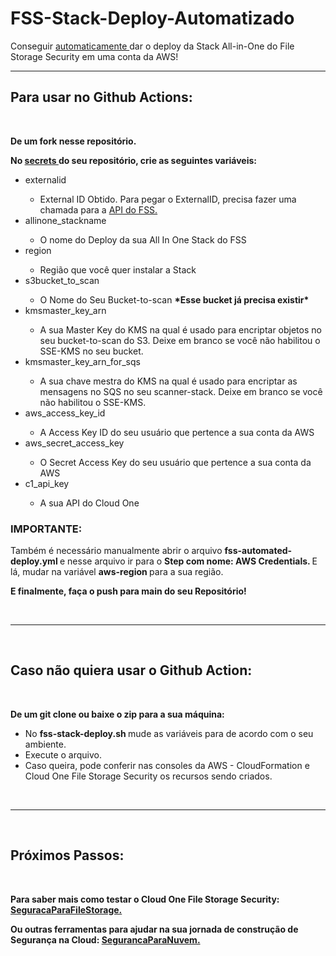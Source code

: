 # FSS-Stack-Deploy-Automatizado
Conseguir <a href="https://cloudone.trendmicro.com/docs/file-storage-security/api-create-stack/"> automaticamente </a> dar o deploy da Stack All-in-One do File Storage Security em uma conta da AWS!

<hr />

## Para usar no Github Actions:

<br />

<b> De um fork nesse repositório. </b>

<b> No <a href="https://docs.github.com/pt/actions/reference/encrypted-secrets"> secrets </a> do seu repositório, crie as seguintes variáveis: </b>

<ul>  

<li> externalid </li>
    <ul> <li> External ID Obtido. Para pegar o ExternalID, precisa fazer uma chamada para a <a href="https://cloudone.trendmicro.com/docs/file-storage-security/api-reference/#operation/describeExternalID"> API do FSS.</a>  </li> </ul>
<li> allinone_stackname </li>
    <ul> <li> O nome do Deploy da sua All In One Stack do FSS </li> </ul>
<li> region </li>
    <ul> <li> Região que você quer instalar a Stack </li> </ul>
<li> s3bucket_to_scan </li>
    <ul> <li> O Nome do Seu Bucket-to-scan <strong> *Esse bucket já precisa existir* </strong> </li> </ul>
<li> kmsmaster_key_arn </li>
    <ul> <li> A sua Master Key do KMS na qual é usado para encriptar objetos no seu bucket-to-scan do S3. Deixe em branco se você não habilitou o SSE-KMS no seu bucket. </li> </ul>
<li> kmsmaster_key_arn_for_sqs </li>
    <ul> <li>  A sua chave mestra do KMS na qual é usado para encriptar as mensagens no SQS no seu scanner-stack. Deixe em branco se você não habilitou o SSE-KMS.  </li> </ul>
<li> aws_access_key_id </li>
    <ul> <li> A Access Key ID do seu usuário que pertence a sua conta da AWS  </ul> </li>
<li> aws_secret_access_key </li> 
    <ul> <li> O Secret Access Key do seu usuário que pertence a sua conta da AWS </ul> </li>
<li> c1_api_key </li>
    <ul> <li> A sua API do Cloud One </li> </ul>

</ul>

### IMPORTANTE:

Também é necessário manualmente abrir o arquivo <b> fss-automated-deploy.yml </b> e nesse arquivo ir para o <b> Step com nome: AWS Credentials. </b> E lá, mudar na variável <b> aws-region </b> para a sua região.  

<b> E finalmente, faça o push para main do seu Repositório! </b>

<br />
<hr />
<br />

## Caso não quiera usar o Github Action:

<br />

<b> De um git clone ou baixe o zip para a sua máquina: </b>

<ul>

<li> No <strong> fss-stack-deploy.sh </strong> mude as variáveis para de acordo com o seu ambiente. </li>
<li> Execute o arquivo. </li>
<li> Caso queira, pode conferir nas consoles da AWS - CloudFormation e Cloud One File Storage Security os recursos sendo criados. </li>

</ul>

<br />
<hr />
<br />

## Próximos Passos:

<br />

<b> Para saber mais como testar o Cloud One File Storage Security: 
<a href="https://github.com/SecurityForCloudBuilders/SegurancaParaNuvem/tree/main/SegurancaParaCloudESecOps/SeguracaParaFileStorage"> SeguracaParaFileStorage. </a> 

Ou outras ferramentas para ajudar na sua jornada de construção de Segurança na Cloud: <a href="https://github.com/SecurityForCloudBuilders/SegurancaParaNuvem"> SegurancaParaNuvem. </a></b>

<br />